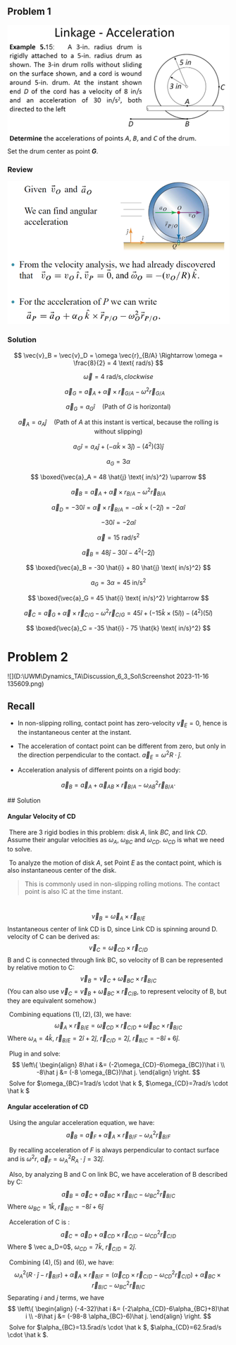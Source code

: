 ## Problem 1

![image-20231107195436910](./Screenshot%202023-11-16%20122156.png)
Set the drum center as point **$G$**.

### Review

![image-20231107195436910](./Screenshot%202023-11-16%20122519.png)

<div style="page-break-after: always;"></div>

### Solution

$$
\vec{v}_B = \vec{v}_D = \omega \vec{r}_{B/A} \Rightarrow \omega = \frac{8}{2} = 4 \text{ rad/s}
$$


$$
\vec{\omega} = 4 \text{ rad/s}, clockwise
$$

$$
\vec{a}_G = \vec{a}_A + \vec{\alpha} \times \vec{r}_{G/A} - \omega^2 \vec{r}_{G/A} \quad 
$$

$$
\vec{a}_G = a_G \hat{i} \quad (\text{Path of } G \text{ is horizontal})
$$

$$
\vec{a}_A = a_A \hat{j} \quad (\text{Path of } A \text{ at this instant is vertical, because the rolling is without slipping})
$$

$$
a_G\hat{i} = a_A\hat{j} + (-\alpha \hat{k} \times 3 \hat{j}) - (4^2)(3)\hat{j}
$$

$$
a_G = 3 \alpha
$$

$$
\boxed{\vec{a}_A = 48 \hat{j} \text{ in/s}^2} \uparrow
$$

$$
\vec{a}_B = \vec{a}_A + \vec{\alpha} \times r_{B/A} - \omega^2  \vec{r}_{B/A}
$$

$$
\vec{a}_D = -30 \hat{i} = \vec{\alpha} \times \vec{r}_{B/A} = -\alpha \hat{k} \times (-2 \hat{j}) = -2 \alpha \hat{i}
$$

$$
-30 \hat{i} = -2\alpha \hat{i} 
$$

$$
\vec{\alpha} = 15 \text{ rad/s}^2
$$

$$
\vec{a}_B = 48 \hat{j} - 30 \hat{i} - 4^2 (-2\hat{j})
$$

$$
\boxed{\vec{a}_B = -30 \hat{i} + 80 \hat{j} \text{ in/s}^2} 
$$

$$
a_G = 3 \alpha = 45 \text{ in/s}^2
$$

$$
\boxed{\vec{a}_G = 45 \hat{i} \text{ in/s}^2} \rightarrow
$$

$$
\vec{a}_C = \vec{a}_G + \vec{\alpha} \times \vec{r}_{C/G} - \omega^2 \vec{r}_{C/G} = 45 \hat{i} + (-15 \hat{k} \times (5 \hat{i})) - (4^2)(5 \hat{i})
$$

$$
\boxed{\vec{a}_C = -35 \hat{i} - 75 \hat{k} \text{ in/s}^2}
$$

<!-- page segamentation -->
<div style="page-break-after: always;"></div>

# Problem 2

![](D:\UWM\Dynamics_TA\Discussion_6_3_Sol\Screenshot 2023-11-16 135609.png)

## Recall

- In non-slipping rolling, contact point has zero-velocity $\vec v_E=0$, hence is the instantaneous center at the instant.

- The acceleration of contact point can be different from zero, but only in the direction perpendicular to the contact. $\vec a_E = \omega^2 R\cdot \hat j$.

- Acceleration analysis of different points on a rigid body:

$$
\vec a_B = \vec a_A + \vec \alpha_{AB}\times\vec r_{B/A} - \omega_{AB}^2\vec r_{B/A}\cdot
$$
<!-- page segamentation -->
<div style="page-break-after: always;"></div>
## Solution

#### Angular Velocity of CD

​	There are 3 rigid bodies in this problem: disk $A$, link $BC$, and link $CD$. Assume their angular velocities as $\omega_A$, $\omega_{BC}$ and $\omega_{CD}$. $\omega_{CD}$ is what we need to solve. 

​	To analyze the motion of disk $A$, set Point $E$ as the contact point, which is also instantaneous center of the disk.

> This is commonly used in non-slipping rolling motions. The contact point is also IC at the time instant.

​	
$$
\vec v_B = \vec{\omega}_A\times \vec{r}_{B/E} \tag{1}
$$
​	Instantaneous center of link CD is D, since Link CD is spinning around D. velocity of C can be derived as: 
$$
\vec v_C = \vec{\omega}_{CD}\times \vec{r}_{C/D}\tag{2}
$$
​	B and C is connected through link BC, so velocity of B can be represented by relative motion to C:
$$
\vec{v}_B = \vec v_C + \vec\omega_{BC}\times\vec{r}_{B/C}\tag{3}
$$
​	(You can also use $\vec{v}_C = \vec v_B + \vec\omega_{BC}\times\vec{r}_{C/B}$, to represent velocity of B, but they are equivalent somehow.)

​	Combining equations $(1),(2),(3)$, we have:
$$
\vec{\omega}_A\times \vec{r}_{B/E}=\vec{\omega}_{CD}\times \vec{r}_{C/D}+ \vec\omega_{BC}\times\vec{r}_{B/C}
$$
​	Where $\omega_{A}=4\hat{k}$,   $\vec r_{B/E}=2\hat i+2\hat {j}$,  $\vec r_{C/D}=2\hat {j}$, $\vec{r}_{B/C}=-8\hat i+6\hat j$.

​	Plug in and solve:
$$
\left\{
\begin{align}
8\hat i &= (-2\omega_{CD}-6\omega_{BC})\hat i \\
-8\hat j &= (-8 \omega_{BC})\hat j.
\end{align}
\right.
$$
​	Solve for $\omega_{BC}=1rad/s \cdot \hat k  $, $\omega_{CD}=7rad/s \cdot \hat k  $

#### Angular acceleration of CD

​	Using the angular acceleration equation, we have:
$$
\vec a_B = \vec a_F + \vec \alpha_{A}\times\vec r_{B/F} - \omega_{A}^2\vec r_{B/F}\tag{4}
$$

​	By recalling acceleration of $F$ is always perpendicular to contact surface and is $\omega^2 r$, $\vec a_F = \omega_A^2 R_A\cdot \hat j=32\hat j$.

​	Also, by analyzing B and C on link BC, we have acceleration of B described by C:
$$
\vec a_B = \vec a_C + \vec \alpha_{BC}\times\vec r_{B/C} - \omega_{BC}^2 \vec r_{B/C} \tag{5}
$$
​	Where $\omega_{BC}=1\hat k,\ \vec r_{B/C}=-8\hat i+6\hat {j}$

​	Acceleration of C is :
$$
\vec a_C = \vec a_D + \vec \alpha_{CD}\times\vec r_{C/D} - \omega_{CD}^2\vec r_{C/D} \tag{6}
$$
​	Where $ \vec a_D=0$, $\omega_{CD}=7\hat k,\ \vec r_{C/D}=2\hat j$.

​	Combining $(4),(5)$ and $(6)$, we have:
$$
\omega_A^2 (R\cdot \hat j-\vec r_{B/F}) + \vec \alpha_{A}\times\vec r_{B/F}  = (\vec \alpha_{CD}\times\vec r_{C/D} - \omega_{CD}^2\vec r_{C/D})+ \vec \alpha_{BC}\times\vec r_{B/C} - \omega_{BC}^2\vec r_{B/C}
$$
​	Separating $i$ and $j$ terms, we have 
$$
\left\{
\begin{align}
(-4-32)\hat i &= (-2\alpha_{CD}-6\alpha_{BC}+8)\hat i \\
-8\hat j &= (-98-8 \alpha_{BC}-6)\hat j.
\end{align}
\right.
$$
​		Solve for $\alpha_{BC}=13.5rad/s \cdot \hat k  $, $\alpha_{CD}=62.5rad/s \cdot \hat k  $.

